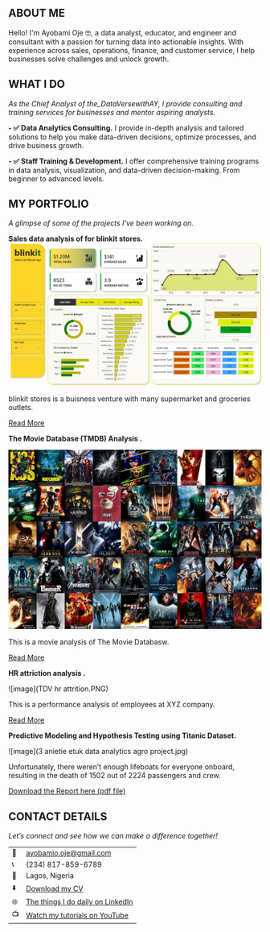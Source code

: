 <!--Section 1: Introduce your self-->
## ABOUT ME

Hello! I'm Ayobami Oje 🤓, a data analyst, educator, and engineer and consultant with a passion for turning data into actionable insights. With experience across sales, operations, finance, and customer service, I help businesses solve challenges and unlock growth.


<!--Mention your top/relevant skills here - core and soft skills-->
## WHAT I DO

*As the Chief Analyst of the_DataVersewithAY, I provide consulting and training services for businesses and mentor aspiring analysts.*

**- ✅ Data Analytics Consulting.**
I provide in-depth analysis and tailored solutions to help you make data-driven decisions, optimize processes, and drive business growth. 

**- ✅ Staff Training & Development.**
I offer comprehensive training programs in data analysis, visualization, and data-driven decision-making. From beginner to advanced levels. 


<!--Section 2: List 3-4 key projects-->
## MY PORTFOLIO 

*A glimpse of some of the projects I've been working on.*

**Sales data analysis of for blinkit stores.**
![image](Dashboard.png)

blinkit stores is a buisness venture with many supermarket and groceries outlets.


[Read More](https://www.linkedin.com/pulse/predictive-modeling-hypothesis-testing-using-titanic-dataset-anietie/)

**The Movie Database (TMDB) Analysis .**

![image](tmdb_movies.jpg)

This is a movie analysis of The Movie Databasw. 

[Read More](https://www.linkedin.com/pulse/predictive-modeling-hypothesis-testing-using-titanic-de/)

**HR attriction analysis .**

![image](TDV hr attrition.PNG)

This is a performance analysis of employees at XYZ company. 

[Read More](https://www.linkedin.com/pulse/predictive-modeling-hypothesis-testing-using-titanic-dataset-anietie/)

**Predictive Modeling and Hypothesis Testing using Titanic Dataset.**

![image](3 anietie etuk data analytics agro project.jpg)

Unfortunately, there weren’t enough lifeboats for everyone onboard, resulting in the death of 1502 out of 2224 passengers and crew. 

<a href="17 How to Present Data to Executives by Anietie Etuk.pdf">Download the Report here (pdf file)</a>


## CONTACT DETAILS

*Let’s connect and see how we can make a difference together!*
<table>
  <tbody>
    <tr>
      <td>📧</td>
      <td><a href="mailto:ayobamio.oje@gmail.com">ayobamio.oje@gmail.com</a></td>
    </tr>
    <tr>
      <td>📞</td>
      <td>(234) 817-859-6789</td>
    </tr>
    <tr>
      <td>📍</td>
      <td>Lagos, Nigeria</td>
    </tr>
    <tr>
      <td>⬇️</td>
      <td><a href="https://docs.google.com/document/d/11TlgPj6O1fFqwOL-RT4iGzke9IuW5E5vbqANcoVG9Ig/edit?usp=sharing">Download my CV</a></td>
    </tr>
    <tr>
      <td>🌐</td>
      <td><a href="https://linkedin.com/in/ayobami-oje">The things I do daily on LinkedIn</a></td>
    </tr>
    <tr>
      <td>📺</td>
      <td><a href="https://www.youtube.com/@theDataVersewithAY">Watch my tutorials on YouTube</a></td>
    </tr>
  </tbody>
</table>
